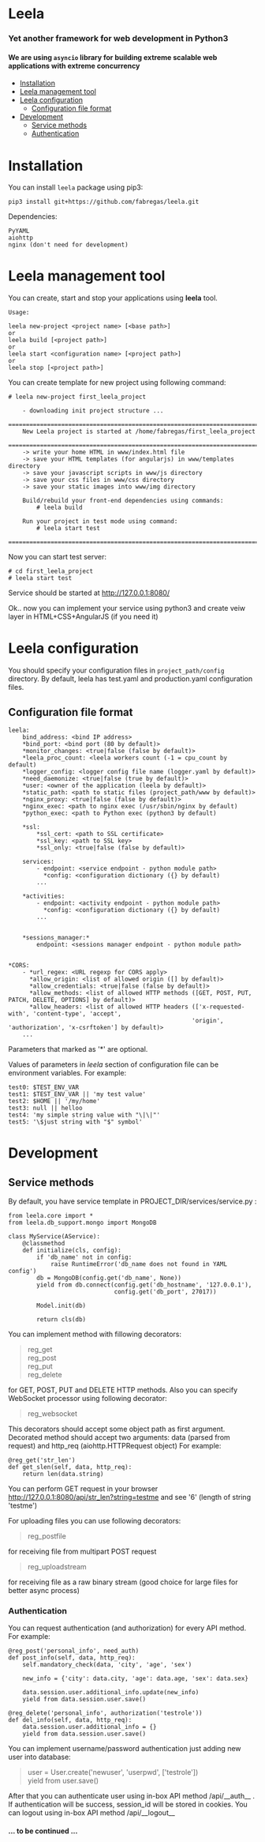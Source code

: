 Leela
=====

### Yet another framework for web development in Python3
#### We are using `asyncio` library for building extreme scalable web applications with extreme concurrency




  * [Installation](#installation)
  * [Leela management tool](#leela-management-tool)
  * [Leela configuration](#leela-configuration)
    * [Configuration file format](#configuration-file-format)
  * [Development](#development)
    * [Service methods](#service-methods)
    * [Authentication](#authentication)


Installation
============

You can install `leela` package using pip3:

    pip3 install git+https://github.com/fabregas/leela.git

Dependencies:

    PyYAML
    aiohttp
    nginx (don't need for development)


Leela management tool
=====================

You can create, start and stop your applications using **leela** tool.

    Usage:

    leela new-project <project name> [<base path>]
    or
    leela build [<project path>]
    or
    leela start <configuration name> [<project path>]
    or
    leela stop [<project path>]



You can create template for new project using following command:

    # leela new-project first_leela_project
    
        - downloading init project structure ...
        ================================================================================
        New Leela project is started at /home/fabregas/first_leela_project
        ================================================================================
        -> write your home HTML in www/index.html file
        -> save your HTML templates (for angularjs) in www/templates directory
        -> save your javascript scripts in www/js directory
        -> save your css files in www/css directory
        -> save your static images into www/img directory

        Build/rebuild your front-end dependencies using commands:
            # leela build

        Run your project in test mode using command:
            # leela start test
        ================================================================================

Now you can start test server:

    # cd first_leela_project
    # leela start test
    
Service should be started at http://127.0.0.1:8080/

Ok.. now you can implement your service using python3 and create veiw layer in HTML+CSS+AngularJS (if you need it)


Leela configuration
===================

You should specify your configuration files in `project_path/config` directory. By default,
leela has test.yaml and production.yaml configuration files.


Configuration file format
-------------------------

    leela:
        bind_address: <bind IP address>
        *bind_port: <bind port (80 by default)>
        *monitor_changes: <true|false (false by default)>
        *leela_proc_count: <leela workers count (-1 = cpu_count by default)
        *logger_config: <logger config file name (logger.yaml by default)>
        *need_daemonize: <true|false (true by default)>
        *user: <owner of the application (leela by default)>
        *static_path: <path to static files (project_path/www by default)>
        *nginx_proxy: <true|false (false by default)>
        *nginx_exec: <path to nginx exec (/usr/sbin/nginx by default)
        *python_exec: <path to Python exec (python3 by default)

        *ssl:
            *ssl_cert: <path to SSL certificate>
            *ssl_key: <path to SSL key>
            *ssl_only: <true|false (false by default)> 

        services:
            - endpoint: <service endpoint - python module path>
              *config: <configuration dictionary ({} by default)
            ...

        *activities:
            - endpoint: <activity endpoint - python module path>
              *config: <configuration dictionary ({} by default)
            ...
            

        *sessions_manager:*
            endpoint: <sessions manager endpoint - python module path>


    *CORS:
        - *url_regex: <URL regexp for CORS apply>
          *allow_origin: <list of allowed origin ([] by default)>
          *allow_credentials: <true|false (false by default)>
          *allow_methods: <list of allowed HTTP methods ([GET, POST, PUT, PATCH, DELETE, OPTIONS] by default)>
          *allow_headers: <list of allowed HTTP headers (['x-requested-with', 'content-type', 'accept',
                                                        'origin', 'authorization', 'x-csrftoken'] by default)>
        ...

Parameters that marked as '\*' are optional.


Values of parameters in *leela* section of configuration file can be environment variables.
For example:

    test0: $TEST_ENV_VAR
    test1: $TEST_ENV_VAR || 'my test value'
    test2: $HOME || '/my/home'
    test3: null || helloo
    test4: 'my simple string value with "\|\|"'
    test5: '\$just string with "$" symbol'







Development
===========

Service methods
---------------

By default, you have service template in PROJECT_DIR/services/service.py :


    from leela.core import *
    from leela.db_support.mongo import MongoDB                                         
                                                                                    
    class MyService(AService):                                                         
        @classmethod                                                                   
        def initialize(cls, config):                                                   
            if 'db_name' not in config:                                                
                raise RuntimeError('db_name does not found in YAML config')            
            db = MongoDB(config.get('db_name', None))                                  
            yield from db.connect(config.get('db_hostname', '127.0.0.1'),              
                                  config.get('db_port', 27017))                        
                                                                                    
            Model.init(db)                                                             
                                                                                    
            return cls(db)
   
   
You can implement method with fillowing decorators:

> reg\_get   
> reg\_post   
> reg\_put   
> reg\_delete   

for GET, POST, PUT and DELETE HTTP methods.
Also you can specify WebSocket processor using following decorator:
> reg\_websocket

This decorators should accept some object path as first argument.
Decorated method should accept two arguments: data (parsed from request) and http_req (aiohttp.HTTPRequest object)
For example:

    @reg_get('str_len')
    def get_slen(self, data, http_req):
        return len(data.string)

You can perform GET request in your browser http://127.0.0.1:8080/api/str_len?string=testme and see '6' (length of string 'testme')

For uploading files you can use following decorators:
> reg\_postfile

for receiving file from multipart POST request
> reg\_uploadstream

for receiving file as a raw binary stream (good choice for large files for better async process)


### Authentication

You can request authentication (and authorization) for every API method. For example:

    @reg_post('personal_info', need_auth)
    def post_info(self, data, http_req):
        self.mandatory_check(data, 'city', 'age', 'sex')
        
        new_info = {'city': data.city, 'age': data.age, 'sex': data.sex}
        
        data.session.user.additional_info.update(new_info)
        yield from data.session.user.save()
        
    @reg_delete('personal_info', authorization('testrole'))
    def del_info(self, data, http_req):
        data.session.user.additional_info = {}
        yield from data.session.user.save()


You can implement username/password authentication just adding new user into database:
>user = User.create('newuser', 'userpwd', ['testrole'])   
>yield from user.save()

After that you can authenticate user using in-box API method /api/\_\_auth\_\_ . If authentication will be success, session_id will be stored in cookies.
You can logout using in-box API method /api/\_\_logout\_\_

#### ... to be continued ...
